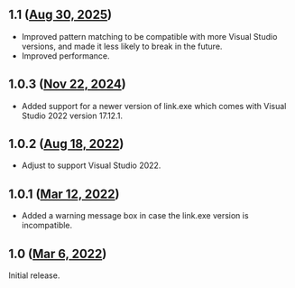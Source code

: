 ## 1.1 ([Aug 30, 2025](https://github.com/ramensoftware/windhawk-mods/blob/1cb2850923f9f5406dae5a15508f72000798c126/mods/visual-studio-anti-rich-header.wh.cpp))

* Improved pattern matching to be compatible with more Visual Studio versions, and made it less likely to break in the future.
* Improved performance.

## 1.0.3 ([Nov 22, 2024](https://github.com/ramensoftware/windhawk-mods/blob/5c2c1aee4460b052b77496e4cbb4f00bddba510b/mods/visual-studio-anti-rich-header.wh.cpp))

* Added support for a newer version of link.exe which comes with Visual Studio 2022 version 17.12.1.

## 1.0.2 ([Aug 18, 2022](https://github.com/ramensoftware/windhawk-mods/blob/d922c24d703182f9b2d2cc58cf38b1c2e4dbc115/mods/visual-studio-anti-rich-header.wh.cpp))

* Adjust to support Visual Studio 2022.

## 1.0.1 ([Mar 12, 2022](https://github.com/ramensoftware/windhawk-mods/blob/6f2984e0ebb767c691ecc9855880b418f02acabd/mods/visual-studio-anti-rich-header.wh.cpp))

* Added a warning message box in case the link.exe version is incompatible.

## 1.0 ([Mar 6, 2022](https://github.com/ramensoftware/windhawk-mods/blob/85322d8095db39e00abcd70168b490c9602c43d4/mods/visual-studio-anti-rich-header.wh.cpp))

Initial release.

